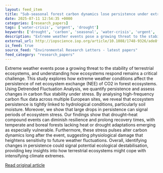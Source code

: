 ```yaml
---
layout: feed_item
title: "Sub-seasonal forest carbon dynamics lose persistence under extremes"
date: 2025-07-11 12:54:35 +0000
categories: [research_papers]
tags: ['water-crisis', 'urgent', 'drought']
keywords: ['drought', 'carbon', 'seasonal', 'water-crisis', 'urgent', 'forest']
description: "Extreme weather events pose a growing threat to the stability of terrestrial ecosystems, and understanding how ecosystems respond remains a critical challenge"
external_url: http://iopscience.iop.org/article/10.1088/1748-9326/ade8ff
is_feed: true
source_feed: "Environmental Research Letters - latest papers"
feed_category: "research_papers"
---
```


Extreme weather events pose a growing threat to the stability of terrestrial ecosystems, and understanding how ecosystems respond remains a critical challenge. This study explores how extreme weather conditions affect the persistence of net ecosystem exchange (NEE) of CO2 in forest ecosystems. Using Detrended Fluctuation Analysis, we quantify persistence and assess changes in carbon flux stability under stress. By analysing high-frequency carbon flux data across multiple European sites, we reveal that ecosystem persistence is tightly linked to hydrological conditions, particularly soil moisture. Moreover, we show that large drops in persistence can signal periods of ecosystem stress. Our findings show that drought–heat compound events can diminish resilience and prolong recovery times, with temperate and boreal forests lacking heat or drought adaptations emerging as especially vulnerable. Furthermore, these stress pulses alter carbon dynamics long after the event, suggesting physiological damage that heightens sensitivity to future weather fluctuations. Overall, identifying changes in persistence could signal potential ecological destabilisation, providing key insights into how terrestrial ecosystems might cope with intensifying climate extremes.

[Read original article](http://iopscience.iop.org/article/10.1088/1748-9326/ade8ff)
